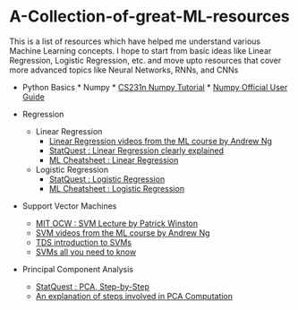 # A-Collection-of-great-ML-resources
This is a list of resources which have helped me understand various Machine Learning concepts. I hope to start from basic ideas like Linear Regression, Logistic Regression, etc. and move upto resources that cover more advanced topics like Neural Networks, RNNs, and CNNs

* Python Basics 
      * Numpy
         * [CS231n Numpy Tutorial](https://cs231n.github.io/python-numpy-tutorial/)
         * [Numpy Official User Guide](https://numpy.org/doc/stable/user/quickstart.html)


* Regression
    * Linear Regression 
        * [Linear Regression videos from the ML course by Andrew Ng](https://youtube.com/playlist?list=PLJs7lEb1U5pYnrI0Wn4mzPmppVqwERL_4)
        * [StatQuest : Linear Regression clearly explained](https://www.youtube.com/watch?v=nk2CQITm_eo)
        * [ML Cheatsheet : Linear Regression](https://ml-cheatsheet.readthedocs.io/en/latest/linear_regression.html)
    * Logistic Regression
        * [StatQuest : Logistic Regression](https://www.youtube.com/watch?v=yIYKR4sgzI8)
        * [ML Cheatsheet : Logistic Regression](https://ml-cheatsheet.readthedocs.io/en/latest/logistic_regression.html)
      
* Support Vector Machines
    * [MIT OCW : SVM Lecture by Patrick Winston](https://www.youtube.com/watch?v=_PwhiWxHK8o)
    * [SVM videos from the ML course by Andrew Ng](https://youtube.com/playlist?list=PLNeKWBMsAzboNdqcm4YY9x7Z2s9n9q_Tb)
    * [TDS introduction to SVMs](https://towardsdatascience.com/support-vector-machine-introduction-to-machine-learning-algorithms-934a444fca47)
    * [SVMs all you need to know](https://www.youtube.com/watch?v=ny1iZ5A8ilA)
  
* Principal Component Analysis 
    * [StatQuest : PCA, Step-by-Step](https://www.youtube.com/watch?v=FgakZw6K1QQ)
    * [An explanation of steps involved in PCA Computation](https://builtin.com/data-science/step-step-explanation-principal-component-analysis)
    

